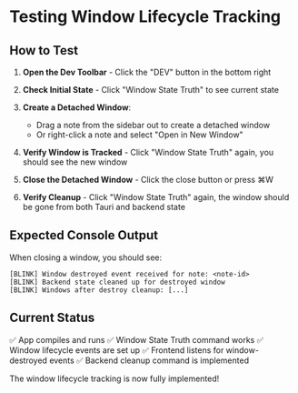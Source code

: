 # Testing Window Lifecycle Tracking

## How to Test

1. **Open the Dev Toolbar** - Click the "DEV" button in the bottom right

2. **Check Initial State** - Click "Window State Truth" to see current state

3. **Create a Detached Window**:
   - Drag a note from the sidebar out to create a detached window
   - Or right-click a note and select "Open in New Window"

4. **Verify Window is Tracked** - Click "Window State Truth" again, you should see the new window

5. **Close the Detached Window** - Click the close button or press ⌘W

6. **Verify Cleanup** - Click "Window State Truth" again, the window should be gone from both Tauri and backend state

## Expected Console Output

When closing a window, you should see:
```
[BLINK] Window destroyed event received for note: <note-id>
[BLINK] Backend state cleaned up for destroyed window
[BLINK] Windows after destroy cleanup: [...]
```

## Current Status

✅ App compiles and runs
✅ Window State Truth command works
✅ Window lifecycle events are set up
✅ Frontend listens for window-destroyed events
✅ Backend cleanup command is implemented

The window lifecycle tracking is now fully implemented!